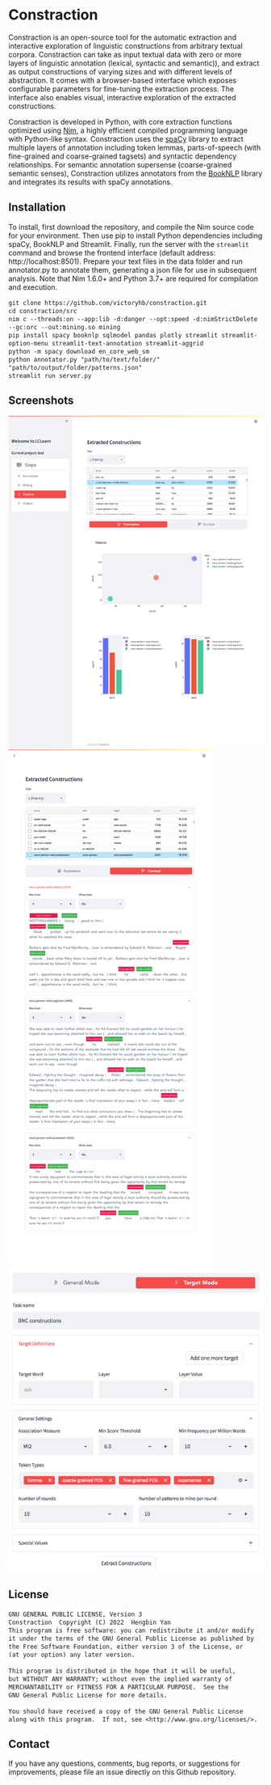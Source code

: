 # Constraction
Constraction is an open-source tool for the automatic extraction and interactive exploration of linguistic constructions from arbitrary textual corpora. Constraction can take as input textual data with zero or more layers of linguistic annotation (lexical, syntactic and semantic)), and extract as output constructions of varying sizes and with different levels of abstraction.
It comes with a browser-based interface which exposes configurable parameters for fine-tuning the extraction process. The interface also enables visual, interactive exploration of the extracted constructions.

Constraction is developed in Python, with core extraction functions optimized using [Nim](https://nim-lang.org), a highly efficient compiled programming language with Python-like syntax. Constraction uses the [spaCy](https://spacy.io/) library to extract multiple layers of annotation including token lemmas, parts-of-speech (with fine-grained and coarse-grained tagsets) and syntactic dependency relationships. For semantic annotation supersense (coarse-grained semantic senses), Constraction utilizes annotators from the [BookNLP](https://github.com/booknlp/booknlp) library and integrates its results with spaCy annotations.

## Installation
To install, first download the repository, and compile the Nim source code for your environment. Then use pip to install Python dependencies including spaCy, BookNLP and Streamlit. Finally, run the server with the `streamlit` command and browse the frontend interface (default address: http://localhost:8501). Prepare your text files in the data folder and run annotator.py to annotate them, generating a json file for use in subsequent analysis.
Note that Nim 1.6.0+ and Python 3.7+ are required for compilation and execution. 
```
git clone https://github.com/victoryhb/constraction.git
cd constraction/src
nim c --threads:on --app:lib -d:danger --opt:speed -d:nimStrictDelete --gc:orc --out:mining.so mining
pip install spacy booknlp sqlmodel pandas plotly streamlit streamlit-option-menu streamlit-text-annotation streamlit-aggrid
python -m spacy download en_core_web_sm
python annotator.py "path/to/text/folder/" "path/to/output/folder/patterns.json"
streamlit run server.py
```

## Screenshots
![](./images/screenshot1.png)
![](./images/screenshot2.png)
![](./images/screenshot3.png)

## License
    GNU GENERAL PUBLIC LICENSE, Version 3
    Constraction  Copyright (C) 2022  Hengbin Yan
    This program is free software: you can redistribute it and/or modify
    it under the terms of the GNU General Public License as published by
    the Free Software Foundation, either version 3 of the License, or
    (at your option) any later version.

    This program is distributed in the hope that it will be useful,
    but WITHOUT ANY WARRANTY; without even the implied warranty of
    MERCHANTABILITY or FITNESS FOR A PARTICULAR PURPOSE.  See the
    GNU General Public License for more details.

    You should have received a copy of the GNU General Public License
    along with this program.  If not, see <http://www.gnu.org/licenses/>.

## Contact
If you have any questions, comments, bug reports, or suggestions for improvements,
please file an issue directly on this Github repository.